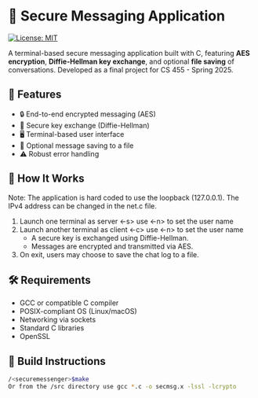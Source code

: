 # 🔐 Secure Messaging Application

[![License: MIT](https://img.shields.io/badge/License-MIT-blue.svg)](https://opensource.org/licenses/MIT)

A terminal-based secure messaging application built with C, featuring **AES encryption**, **Diffie-Hellman key exchange**, and optional **file saving** of conversations. Developed as a final project for CS 455 - Spring 2025.

## 📌 Features

- 🔒 End-to-end encrypted messaging (AES)
- 🔁 Secure key exchange (Diffie-Hellman)
- 🖥️ Terminal-based user interface
- 💾 Optional message saving to a file
- ⚠️ Robust error handling

## 🚀 How It Works
Note: The application is hard coded to use the loopback (127.0.0.1). The IPv4 address can be changed in the net.c file.
1. Launch one terminal as server <-s> use <-n> to set the user name
2. Launch another terminal as client <-c> use <-n> to set the user name 
   - A secure key is exchanged using Diffie-Hellman.
   - Messages are encrypted and transmitted via AES.
3. On exit, </quit> users may choose to save the chat log to a file.

## 🛠️ Requirements

- GCC or compatible C compiler
- POSIX-compliant OS (Linux/macOS)
- Networking via sockets
- Standard C libraries
- OpenSSL <libssl-dev>

## 🧪 Build Instructions

```bash
/<securemessenger>$make
Or from the /src directory use gcc *.c -o secmsg.x -lssl -lcrypto

